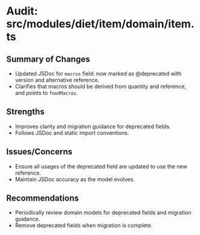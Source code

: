 # Audit: src/modules/diet/item/domain/item.ts

## Summary of Changes
- Updated JSDoc for `macros` field: now marked as @deprecated with version and alternative reference.
- Clarifies that macros should be derived from quantity and reference, and points to `foodMacros`.

## Strengths
- Improves clarity and migration guidance for deprecated fields.
- Follows JSDoc and static import conventions.

## Issues/Concerns
- Ensure all usages of the deprecated field are updated to use the new reference.
- Maintain JSDoc accuracy as the model evolves.

## Recommendations
- Periodically review domain models for deprecated fields and migration guidance.
- Remove deprecated fields when migration is complete.

